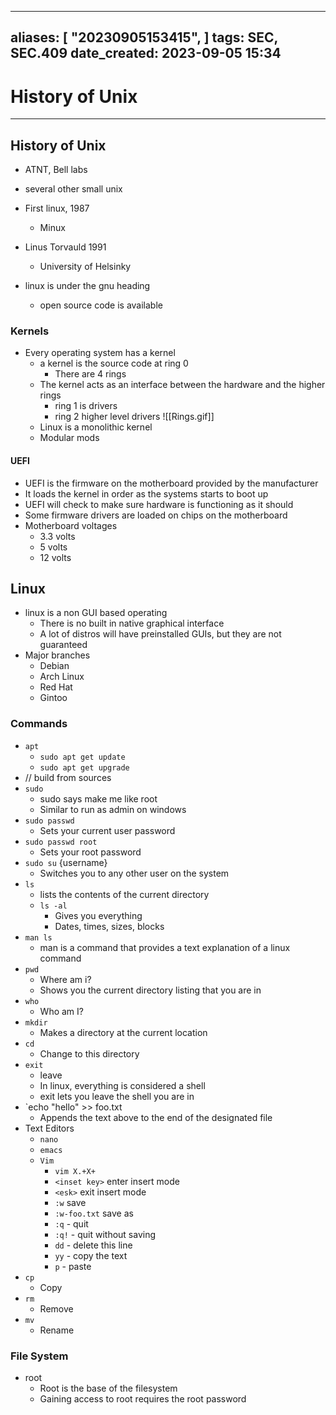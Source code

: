 
---
aliases: [ "20230905153415",  ]
tags: SEC, SEC.409
date_created: 2023-09-05 15:34
---
# History of Unix
---
## History of Unix
- ATNT, Bell labs 
- several other small unix 
- First linux, 1987
	- Minux
- Linus Torvauld 1991
	- University of Helsinky

- linux is under the gnu heading
	- open source code is available

### Kernels
- Every operating system has a kernel
	- a kernel is the source code at ring 0
		- There are 4 rings
	- The kernel acts as an interface between the hardware and the higher rings
		- ring 1 is drivers
		- ring 2 higher level drivers
	![[Rings.gif]]
	- Linux is a monolithic kernel
	- Modular mods

#### UEFI
- UEFI is the firmware on the motherboard provided by the manufacturer
- It loads the kernel in order as the systems starts to boot up
- UEFI will check to make sure hardware is functioning as it should
- Some firmware drivers are loaded on chips on the motherboard
- Motherboard voltages
	- 3.3 volts
	- 5 volts
	- 12 volts

## Linux
- linux is a non GUI based operating
	- There is no built in native graphical interface
	- A lot of distros will have preinstalled GUIs, but they are not guaranteed
- Major branches
	- Debian
	- Arch Linux
	- Red Hat
	- Gintoo
### Commands
- `apt`
	- `sudo apt get update`
	- `sudo apt get upgrade`
- // build from sources
- `sudo`
	- sudo says make me like root
	- Similar to run as admin on windows
- `sudo passwd`
	- Sets your current user password
- `sudo passwd root`
	- Sets your root password
- `sudo su` {username}
	- Switches you to any other user on the system
- `ls`
	- lists the contents of the current directory
	- `ls -al`
		- Gives you everything
		- Dates, times, sizes, blocks
- `man ls`
	- man is a command that provides a text explanation of a linux command
- `pwd`
	- Where am i?
	- Shows you the current directory listing that you are in
- `who`
	- Who am I?
- `mkdir`
	- Makes a directory at the current location
- `cd`
	- Change to this directory
- `exit`
	- leave
	- In linux, everything is considered a shell
	- exit lets you leave the shell you are in
- `echo "hello" >> foo.txt
	- Appends the text above to the end of the designated file
- Text Editors
	- `nano`
	- `emacs`
	- `Vim`
		- `vim X.+X+`
		- `<inset key>` enter insert mode
		- `<esk>` exit insert mode
		- `:w` save
		- `:w-foo.txt` save as
		- `:q` - quit
		- `:q!` - quit without saving
		- `dd` - delete this line
		- `yy` - copy the text
		- `p` - paste
- `cp`
	- Copy
- `rm`
	- Remove
- `mv`
	- Rename
### File System
- root
	- Root is the base of the filesystem
	- Gaining access to root requires the root password
